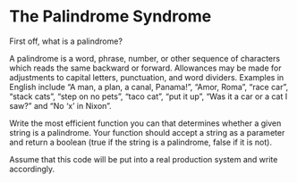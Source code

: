 # The Palindrome Syndrome

First off, what is a palindrome?

A palindrome is a word, phrase, number, or other sequence of characters which reads the same backward or forward. Allowances may be made for adjustments to capital letters, punctuation, and word dividers. Examples in English include “A man, a plan, a canal, Panama!”, “Amor, Roma”, “race car”, “stack cats”, “step on no pets”, “taco cat”, “put it up”, “Was it a car or a cat I saw?” and “No ‘x’ in Nixon”.

Write the most efficient function you can that determines whether a given string is a palindrome.
Your function should accept a string as a parameter and return a boolean (true if the string is a palindrome, false if it is not).

Assume that this code will be put into a real production system and write accordingly.
